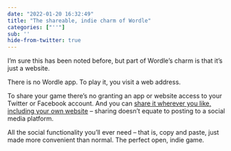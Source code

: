 ```yaml
---
date: "2022-01-20 16:32:49"
title: "The shareable, indie charm of Wordle"
categories: ["''"]
sub: ''
hide-from-twitter: true
---
```


I’m sure this has been noted before, but part of Wordle’s charm is that it’s just a website.

There is no Wordle app. To play it, you visit a web address.

To share your game there’s no granting an app or website access to your Twitter or Facebook account. And you can [share it wherever you like, including your own website](/paternoster/notes/wordle-215-6-6) – sharing doesn’t equate to posting to a social media platform.

All the social functionality you’ll ever need – that is, copy and paste, just made more convenient than normal. The perfect open, indie game.
